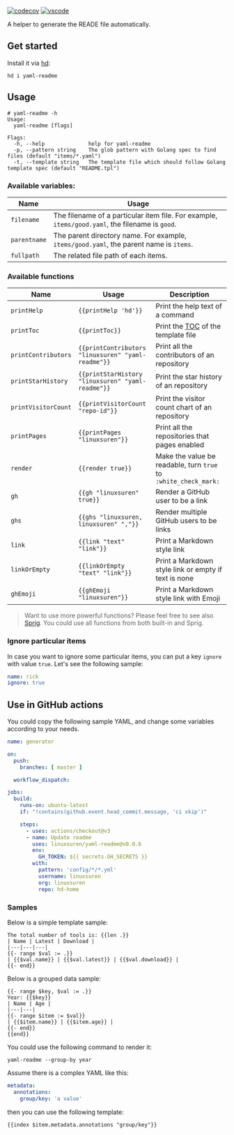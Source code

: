 [![codecov](https://codecov.io/gh/LinuxSuRen/yaml-readme/branch/master/graph/badge.svg?token=mnFyeD2IQ7)](https://codecov.io/gh/LinuxSuRen/yaml-readme)
[![vscode](https://vsmarketplacebadge.apphb.com/version/linuxsuren.yaml-readme.svg)](https://marketplace.visualstudio.com/items?itemName=linuxsuren.yaml-readme)

A helper to generate the READE file automatically.

## Get started

Install it via [hd](https://github.com/LinuxSuRen/http-downloader/):

```shell
hd i yaml-readme
```

## Usage

```shell
# yaml-readme -h
Usage:
  yaml-readme [flags]

Flags:
  -h, --help              help for yaml-readme
  -p, --pattern string    The glob pattern with Golang spec to find files (default "items/*.yaml")
  -t, --template string   The template file which should follow Golang template spec (default "README.tpl")
```

### Available variables:

| Name         | Usage                                                                                           |
|--------------|-------------------------------------------------------------------------------------------------|
| `filename`   | The filename of a particular item file. For example, `items/good.yaml`, the filename is `good`. |
| `parentname` | The parent directory name. For example, `items/good.yaml`, the parent name is `items`.          |
| `fullpath`   | The related file path of each items.                                                            |

### Available functions

| Name                | Usage                                              | Description                                                             |
|---------------------|----------------------------------------------------|-------------------------------------------------------------------------|
| `printHelp`         | `{{printHelp 'hd'}}`                               | Print the help text of a command                                        |
| `printToc`          | `{{printToc}}`                                     | Print the [TOC](https://en.wikipedia.org/wiki/TOC) of the template file |
| `printContributors` | `{{printContributors "linuxsuren" "yaml-readme"}}` | Print all the contributors of an repository                             |
| `printStarHistory`  | `{{printStarHistory "linuxsuren" "yaml-readme"}}`  | Print the star history of an repository                                 |
| `printVisitorCount` | `{{printVisitorCount "repo-id"}}`                  | Print the visitor count chart of an repository                          |
| `printPages`        | `{{printPages "linuxsuren"}}`                      | Print all the repositories that pages enabled                           |
| `render`            | `{{render true}}`                                  | Make the value be readable, turn `true` to `:white_check_mark:`         |
| `gh`                | `{{gh "linuxsuren" true}}`                         | Render a GitHub user to be a link                                       | 
| `ghs`               | `{{ghs "linuxsuren, linuxsuren" ","}}`             | Render multiple GitHub users to be links                                |
| `link`              | `{{link "text" "link"}}`                           | Print a Markdown style link                                             |
| `linkOrEmpty`       | `{{linkOrEmpty "text" "link"}}`                    | Print a Markdown style link or empty if text is none                    |
| `ghEmoji`           | `{{ghEmoji "linuxsuren"}}`                         | Print a Markdown style link with Emoji                                  |

> Want to use more powerful functions? Please feel free to see also [Sprig](http://masterminds.github.io/sprig/).
> You could use all functions from both built-in and Sprig.

### Ignore particular items

In case you want to ignore some particular items, you can put a key `ignore` with value `true`. Let's see the following sample:

```yaml
name: rick
ignore: true
```

## Use in GitHub actions

You could copy the following sample YAML, and change some variables according to your needs.
```yaml
name: generator

on:
  push:
    branches: [ master ]

  workflow_dispatch:

jobs:
  build:
    runs-on: ubuntu-latest
    if: "!contains(github.event.head_commit.message, 'ci skip')"

    steps:
      - uses: actions/checkout@v3
      - name: Update readme
        uses: linuxsuren/yaml-readme@v0.0.6
        env:
          GH_TOKEN: ${{ secrets.GH_SECRETS }}
        with:
          pattern: 'config/*/*.yml'
          username: linuxsuren
          org: linuxsuren
          repo: hd-home
```

### Samples

Below is a simple template sample:
```gotemplate
The total number of tools is: {{len .}}
| Name | Latest | Download |
|---|---|---|
{{- range $val := .}}
| {{$val.name}} | {{$val.latest}} | {{$val.download}} |
{{- end}}
```

Below is a grouped data sample:
```gotemplate
{{- range $key, $val := .}}
Year: {{$key}}
| Name | Age |
|---|---|
{{- range $item := $val}}
| {{$item.name}} | {{$item.age}} |
{{- end}}
{{end}}
```

You could use the following command to render it:
```shell
yaml-readme --group-by year
```

Assume there is a complex YAML like this:
```yaml
metadata:
  annotations:
    group/key: 'a value'
```

then you can use the following template:
```gotemplate
{{index $item.metadata.annotations "group/key"}}
```

